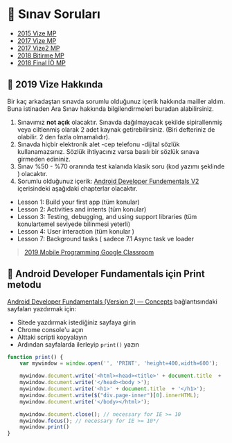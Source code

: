 # 📃 Sınav Soruları

<!--Index-->

- [2015 Vize MP](./2015%20Vize%20MP.pdf)
- [2017 Vize MP](./2017%20Vize%20MP.pdf)
- [2017 Vize2 MP](./2017%20Vize2%20MP.pdf)
- [2018 Bitirme MP](./2018%20Bitirme%20MP.pdf)
- [2018 Final İÖ MP](./2018%20Final%20%C4%B0%C3%96%20MP.pdf)

<!--Index-->

## 📅 2019 Vize Hakkında

Bir kaç arkadaştan sınavda sorumlu olduğunuz içerik hakkında mailler aldım. Buna istinaden Ara Sınav hakkında bilgilendirmeleri buradan alabilirsiniz.

1. Sınavımız **not açık** olacaktır. Sınavda dağılmayacak şekilde sipirallenmiş veya ciltlenmiş olarak 2 adet kaynak getirebilirsiniz. (Biri defteriniz de olabilir. 2 den fazla olmamalıdır).
2. Sınavda hiçbir elektronik alet -cep telefonu -dijital sözlük kullanamazsınız. Sözlük ihtiyacınız varsa basılı bir sözlük sınava girmeden edininiz.
3. Sınav %50 - %70 oranında test kalanıda klasik soru (kod yazımı şeklinde ) olacaktır.
4. Sorumlu olduğunuz içerik: [Android Developer Fundementals V2](https://google-developer-training.github.io/android-developer-fundamentals-course-concepts-v2/index.html) içerisindeki aşağıdaki chapterlar olacaktır.

- Lesson 1: Build your first app (tüm konular)
- Lesson 2: Activities and intents (tüm konular)
- Lesson 3: Testing, debugging, and using support libraries (tüm konulartemel seviyede bilinmesi yeterli)
- Lesson 4: User interaction (tüm konular )
- Lesson 7: Background tasks ( sadece 7.1 Async task ve loader

> [2019 Mobile Programming Google Classroom](https://classroom.google.com/u/1/c/MTc5NjQ0NTE4OTJa/p/NDM0Nzg2MDkxNzVa/details)

## 📃 Android Developer Fundamentals için Print metodu

[Android Developer Fundamentals (Version 2) — Concepts](https://google-developer-training.github.io/android-developer-fundamentals-course-concepts-v2/) bağlantısındaki sayfaları yazdırmak için:

- Sitede yazdırmak istediğiniz sayfaya girin
- Chrome console'u açın
- Alttaki scripti kopyalayın
- Ardından sayfalarda ilerleyip `print()` yazın

```js
function print() {
    var mywindow = window.open('', 'PRINT', 'height=400,width=600');

    mywindow.document.write('<html><head><title>' + document.title  + '</title>');
    mywindow.document.write('</head><body >');
    mywindow.document.write('<h1>' + document.title  + '</h1>');
    mywindow.document.write($("div.page-inner")[0].innerHTML);
    mywindow.document.write('</body></html>');

    mywindow.document.close(); // necessary for IE >= 10
    mywindow.focus(); // necessary for IE >= 10*/
	mywindow.print()
}
```
